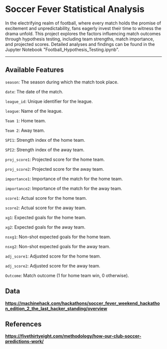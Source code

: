 # Soccer Fever Statistical Analysis
In the electrifying realm of football, where every match holds the promise of excitement and unpredictability, fans eagerly invest their time to witness the drama unfold. This project explores the factors influencing match outcomes through hypothesis testing, including team strengths, match importance, and projected scores. Detailed analyses and findings can be found in the Jupyter Notebook "Football_Hypothesis_Testing.ipynb".
______________________________________________
## Available Features
`season`: The season during which the match took place.

`date`: The date of the match.

`league_id`: Unique identifier for the league.

`league`: Name of the league.

`Team 1`: Home team.

`Team 2`: Away team.

`SPI1`: Strength index of the home team.

`SPI2`: Strength index of the away team.

`proj_score1`: Projected score for the home team.

`proj_score2`: Projected score for the away team.

`importance1`: Importance of the match for the home team.

`importance2`: Importance of the match for the away team.

`score1`: Actual score for the home team.

`score2`: Actual score for the away team.

`xg1`: Expected goals for the home team.

`xg2`: Expected goals for the away team.

`nsxg1`: Non-shot expected goals for the home team.

`nsxg2`: Non-shot expected goals for the away team.

`adj_score1`: Adjusted score for the home team.

`adj_score2`: Adjusted score for the away team.

`Outcome`: Match outcome (1 for home team win, 0 otherwise).

## Data
**https://machinehack.com/hackathons/soccer_fever_weekend_hackathon_edition_2_the_last_hacker_standing/overview**

## References
**https://fivethirtyeight.com/methodology/how-our-club-soccer-predictions-work/**
